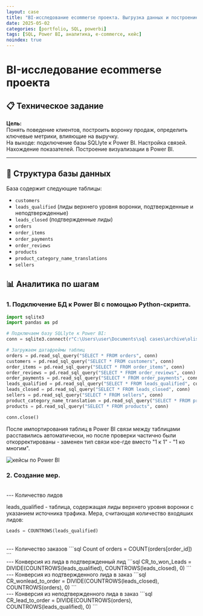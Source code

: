 ```yaml
---
layout: case
title: "BI-исследование ecommerse проекта. Выгрузка данных и построение модели."
date: 2025-05-02
categories: [portfolio, SQL, powerbi]
tags: [SQL, Power BI, аналитика, e-commerce, кейс]
noindex: true
---
```


# BI-исследование ecommerse проекта

## 📋 Техническое задание

**Цель:**  
Понять поведение клиентов, построить воронку продаж, определить ключевые метрики, влияющие на выручку.  
На выходе: подключение базы SQLlyte к Power BI. Настройка связей. Нахождение показателей. Построение визуализации в Power BI.

---

## 🧩 Структура базы данных

База содержит следующие таблицы:

- `customers`
- `leads_qualified` (лиды верхнего уровня воронки, подтвержденные и неподтвержденные)
- `leads_closed` (подтвержденные лиды)
- `orders`
- `order_items`
- `order_payments`
- `order_reviews`
- `products`
- `product_category_name_translations` 
- `sellers`

## 📊 Аналитика по шагам

### 1. Подключение БД к Power BI с помощью Python-скрипта.

```python
import sqlite3
import pandas as pd

# Подключаем базу SQLlyte к Power BI:
conn = sqlite3.connect(r"C:\Users\user\Documents\sql cases\archive\olist.sqlite")

# Загружаем датафреймы таблиц
orders = pd.read_sql_query("SELECT * FROM orders", conn)
customers = pd.read_sql_query("SELECT * FROM customers", conn)
order_items = pd.read_sql_query("SELECT * FROM order_items", conn)
order_reviews = pd.read_sql_query("SELECT * FROM order_reviews", conn)
order_payments = pd.read_sql_query("SELECT * FROM order_payments", conn)
leads_qualified = pd.read_sql_query("SELECT * FROM leads_qualified", conn)
leads_closed = pd.read_sql_query("SELECT * FROM leads_closed", conn)
sellers = pd.read_sql_query("SELECT * FROM sellers", conn)
product_category_name_translation = pd.read_sql_query("SELECT * FROM product_category_name_translation", conn)
products = pd.read_sql_query("SELECT * FROM products", conn)

conn.close()
```

После импортирования таблиц в Power BI связи между таблицами расставились автоматически, но после проверки частично были откорректированы - заменен тип связи кое-где вместо "1 к 1" - "1 ко многим".

   <div class="case-image">
      <img src="{{ site.baseurl }}/assets/images/case7_1.png" alt="кейсы по Power BI" class="img-fluid">
    </div>

### 2. Создание мер.
<br>
--- Количество лидов

leads_qualified - таблица, содержащая лиды верхнего уровня воронки с указанием источника трафика.
Мера, считающая количество входяших лидов:

```sql
Leads = COUNTROWS(leads_qualified)
```
<br>
--- Количество заказов
```sql
Count of orders = COUNT(orders[order_id])
```
<br>
--- Конверсия из лида в подтвержденный лид
```sql
CR_to_won_Leads = DIVIDE(COUNTROWS(leads_qualified), COUNTROWS(leads_closed), 0) 
```
<br>
--- Конверсия из подтвержденного лида в заказ
```sql
CR_wonlead_to_order = DIVIDE(COUNTROWS(leads_closed), COUNTROWS(orders), 0)
```
<br>
--- Конверсия из неподтвержденного лида в заказ
```sql
CR_lead_to_order = DIVIDE(COUNTROWS(orders), COUNTROWS(leads_qualified), 0)
```








